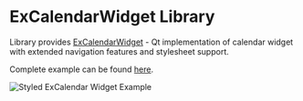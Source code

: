 ExCalendarWidget Library
========================

Library provides [ExCalendarWidget](source/library/source/excalendarwidget/excalendarwidget.h) -
Qt implementation of calendar widget with extended navigation features and stylesheet support.

Complete example can be found [here](source/example/main.cpp).

![Styled ExCalendar Widget Example](http://i.imgur.com/1vGmEe6.png)
